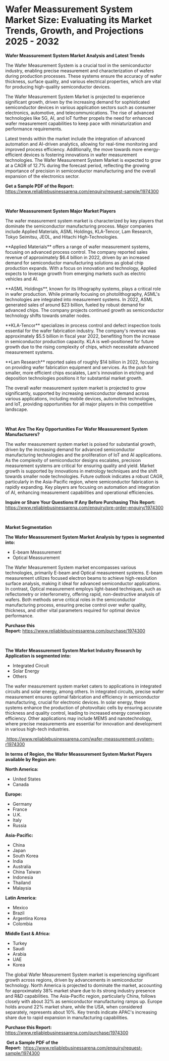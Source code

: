 <p><h1>Wafer Meassurement System Market Size: Evaluating its Market Trends, Growth, and Projections 2025 - 2032</h1></p><p><strong>Wafer Meassurement System Market Analysis and Latest Trends</strong></p>
<p><p>The Wafer Measurement System is a crucial tool in the semiconductor industry, enabling precise measurement and characterization of wafers during production processes. These systems ensure the accuracy of wafer thickness, surface quality, and various electrical properties, which are vital for producing high-quality semiconductor devices. </p><p>The Wafer Measurement System Market is projected to experience significant growth, driven by the increasing demand for sophisticated semiconductor devices in various application sectors such as consumer electronics, automotive, and telecommunications. The rise of advanced technologies like 5G, AI, and IoT further propels the need for enhanced wafer measurement capabilities to keep pace with miniaturization and performance requirements.</p><p>Latest trends within the market include the integration of advanced automation and AI-driven analytics, allowing for real-time monitoring and improved process efficiency. Additionally, the move towards more energy-efficient devices is fostering innovations in wafer measurement technologies. The Wafer Measurement System Market is expected to grow at a CAGR of 12.7% during the forecast period, reflecting the growing importance of precision in semiconductor manufacturing and the overall expansion of the electronics sector.</p></p>
<p><strong>Get a Sample PDF of the Report:&nbsp;</strong> <a href="https://www.reliablebusinessarena.com/enquiry/request-sample/1974300?utm_campaign=2822&utm_medium=2&utm_source=Github&utm_content=ia&utm_term=12042025&utm_id=wafer-meassurement-system">https://www.reliablebusinessarena.com/enquiry/request-sample/1974300</a></p>
<p>&nbsp;</p>
<p><strong>Wafer Meassurement System Major Market Players</strong></p>
<p><p>The wafer measurement system market is characterized by key players that dominate the semiconductor manufacturing process. Major companies include Applied Materials, ASML Holdings, KLA-Tencor, Lam Research, Tokyo Seimitsu, JEOL, and Hitachi High-Technologies. </p><p>**Applied Materials** offers a range of wafer measurement systems, focusing on advanced process control. The company reported sales revenue of approximately $6.4 billion in 2022, driven by an increased demand for semiconductor manufacturing solutions as global chip production expands. With a focus on innovation and technology, Applied expects to leverage growth from emerging markets such as electric vehicles and AI.</p><p>**ASML Holdings**, known for its lithography systems, plays a critical role in wafer production. While primarily focusing on photolithography, ASML's technologies are integrated into measurement systems. In 2022, ASML generated sales of around $23 billion, fueled by robust demand for advanced chips. The company projects continued growth as semiconductor technology shifts towards smaller nodes.</p><p>**KLA-Tencor** specializes in process control and defect inspection tools essential for the wafer fabrication industry. The company's revenue was approximately $5.5 billion in fiscal year 2022, benefiting from the increase in semiconductor production capacity. KLA is well-positioned for future growth due to the rising complexity of chips, which necessitate advanced measurement systems.</p><p>**Lam Research** reported sales of roughly $14 billion in 2022, focusing on providing wafer fabrication equipment and services. As the push for smaller, more efficient chips escalates, Lam's innovation in etching and deposition technologies positions it for substantial market growth.</p><p>The overall wafer measurement system market is projected to grow significantly, supported by increasing semiconductor demand across various applications, including mobile devices, automotive technologies, and IoT, providing opportunities for all major players in this competitive landscape.</p></p>
<p>&nbsp;</p>
<p><strong>What Are The Key Opportunities For Wafer Meassurement System Manufacturers?</strong></p>
<p><p>The wafer measurement system market is poised for substantial growth, driven by the increasing demand for advanced semiconductor manufacturing technologies and the proliferation of IoT and AI applications. As the complexity of semiconductor designs escalates, precision measurement systems are critical for ensuring quality and yield. Market growth is supported by innovations in metrology techniques and the shift towards smaller node technologies. Future outlook indicates a robust CAGR, particularly in the Asia-Pacific region, where semiconductor fabrication is rapidly expanding. Key players are focusing on automation and integration of AI, enhancing measurement capabilities and operational efficiencies.</p></p>
<p><strong>Inquire or Share Your Questions If Any Before Purchasing This Report:</strong> <a href="https://www.reliablebusinessarena.com/enquiry/pre-order-enquiry/1974300?utm_campaign=2822&utm_medium=2&utm_source=Github&utm_content=ia&utm_term=12042025&utm_id=wafer-meassurement-system">https://www.reliablebusinessarena.com/enquiry/pre-order-enquiry/1974300</a></p>
<p>&nbsp;</p>
<p><strong>Market Segmentation</strong></p>
<p><strong>The Wafer Meassurement System Market Analysis by types is segmented into:</strong></p>
<p><ul><li>E-beam Meassurement</li><li>Optical Meassurement</li></ul></p>
<p><p>The Wafer Measurement System market encompasses various technologies, primarily E-beam and Optical measurement systems. E-beam measurement utilizes focused electron beams to achieve high-resolution surface analysis, making it ideal for advanced semiconductor applications. In contrast, Optical measurement employs light-based techniques, such as reflectometry or interferometry, offering rapid, non-destructive analysis of wafers. Both methods serve critical roles in the semiconductor manufacturing process, ensuring precise control over wafer quality, thickness, and other vital parameters required for optimal device performance.</p></p>
<p><strong>Purchase this Report:&nbsp;</strong><a href="https://www.reliablebusinessarena.com/purchase/1974300?utm_campaign=2822&utm_medium=2&utm_source=Github&utm_content=ia&utm_term=12042025&utm_id=wafer-meassurement-system">https://www.reliablebusinessarena.com/purchase/1974300</a></p>
<p>&nbsp;</p>
<p><strong>The Wafer Meassurement System Market Industry Research by Application is segmented into:</strong></p>
<p><ul><li>Integrated Circuit</li><li>Solar Energy</li><li>Others</li></ul></p>
<p><p>The wafer measurement system market caters to applications in integrated circuits and solar energy, among others. In integrated circuits, precise wafer measurement ensures optimal fabrication and efficiency in semiconductor manufacturing, crucial for electronic devices. In solar energy, these systems enhance the production of photovoltaic cells by ensuring accurate thickness and quality control, leading to increased energy conversion efficiency. Other applications may include MEMS and nanotechnology, where precise measurements are essential for innovation and development in various high-tech industries.</p></p>
<p><a href="https://www.reliablebusinessarena.com/wafer-meassurement-system-r1974300?utm_campaign=2822&utm_medium=2&utm_source=Github&utm_content=ia&utm_term=12042025&utm_id=wafer-meassurement-system">&nbsp;https://www.reliablebusinessarena.com/wafer-meassurement-system-r1974300</a></p>
<p><strong>In terms of Region, the Wafer Meassurement System Market Players available by Region are:</strong></p>
<p>
    <p> <strong> North America: </strong>
        <ul>
            <li>United States</li>
            <li>Canada</li>
        </ul>
        </p> 
    <p> <strong> Europe: </strong>
        <ul>
            <li>Germany</li>
            <li>France</li>
            <li>U.K.</li>
            <li>Italy</li>
            <li>Russia</li>
        </ul>
        </p> 
    <p> <strong> Asia-Pacific: </strong>
        <ul>
            <li>China</li>
            <li>Japan</li>
            <li>South Korea</li>
            <li>India</li>
            <li>Australia</li>
            <li>China Taiwan</li>
            <li>Indonesia</li>
            <li>Thailand</li>
            <li>Malaysia</li>
        </ul>
        </p> 
    <p> <strong> Latin America: </strong>
        <ul>
            <li>Mexico</li>
            <li>Brazil</li>
            <li>Argentina Korea</li>
            <li>Colombia</li>
        </ul>
        </p> 
    <p> <strong> Middle East & Africa: </strong>
        <ul>
            <li>Turkey</li>
            <li>Saudi</li>
            <li>Arabia</li>
            <li>UAE</li>
            <li>Korea</li>
        </ul>
    </p>
    </p>
<p><p>The global Wafer Measurement System market is experiencing significant growth across regions, driven by advancements in semiconductor technology. North America is projected to dominate the market, accounting for approximately 38% market share due to its strong industry presence and R&D capabilities. The Asia-Pacific region, particularly China, follows closely with about 32% as semiconductor manufacturing ramps up. Europe holds around 22% market share, while the USA, when considered separately, represents about 10%. Key trends indicate APAC's increasing share due to rapid expansion in manufacturing capabilities.</p></p>
<p><strong>Purchase this Report: </strong><a href="https://www.reliablebusinessarena.com/purchase/1974300?utm_campaign=2822&utm_medium=2&utm_source=Github&utm_content=ia&utm_term=12042025&utm_id=wafer-meassurement-system">https://www.reliablebusinessarena.com/purchase/1974300</a></p>
<p>&nbsp;<strong>Get a Sample PDF of the Report:&nbsp;&nbsp;</strong><a href="https://www.reliablebusinessarena.com/enquiry/request-sample/1974300?utm_campaign=2822&utm_medium=2&utm_source=Github&utm_content=ia&utm_term=12042025&utm_id=wafer-meassurement-system">https://www.reliablebusinessarena.com/enquiry/request-sample/1974300</a></p>
<p><strong></strong></p>
<p><p></p><p></p><p></p></p>